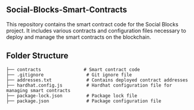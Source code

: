 ## Social-Blocks-Smart-Contracts

This repository contains the smart contract code for the Social Blocks project. It includes various contracts and configuration files necessary to deploy and manage the smart contracts on the blockchain.

## Folder Structure
```
├── contracts                # Smart contract code
├── .gitignore                # Git ignore file
├── addresses.txt             # Contains deployed contract addresses
├── hardhat.config.js         # Hardhat configuration file for managing smart contracts
├── package-lock.json         # Package lock file
├── package.json              # Package configuration file
```
